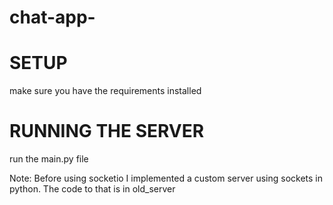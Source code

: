 # chat-app-

# SETUP

make sure you have the requirements installed 

# RUNNING THE SERVER 

run the main.py file 

Note: Before using socketio I implemented a custom server using sockets in python.
The code to that is in old_server
